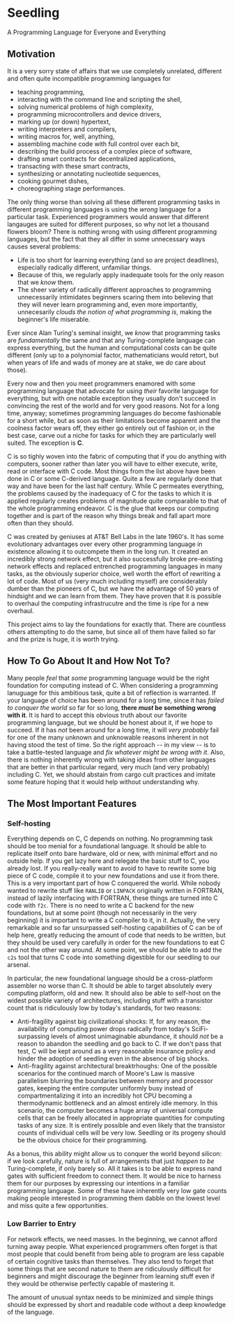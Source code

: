 # Seedling

A Programming Language for Everyone and Everything

## Motivation

It is a very sorry state of affairs that we use completely unrelated, different and often quite incompatible programming languages for
 * teaching programming,
 * interacting with the command line and scripting the shell,
 * solving numerical problems of high complexity,
 * programming microcontrollers and device drivers,
 * marking up (or down) hypertext,
 * writing interpreters and compilers,
 * writing macros for, well, anything,
 * assembling machine code with full control over each bit,
 * describing the build process of a complex piece of software,
 * drafting smart contracts for decentralized applications,
 * transacting with these smart contracts,
 * synthesizing or annotating nucleotide sequences,
 * cooking gourmet dishes,
 * choreographing stage performances.

The only thing worse than solving all these different programming tasks in different programming languages is using the *wrong* language for a particular task. Experienced programmers would answer that different langauges are suited for different purposes, so why not let a thousand flowers bloom? There is nothing wrong with using different programming languages, but the fact that they all differ in some unnecessary ways causes several problems:
 * Life is too short for learning everything (and so are project deadlines), especially radically different, unfamiliar things.
 * Because of this, we regularly apply inadequate tools for the only reason that we *know* them.
 * The sheer variety of radically different approaches to programming unnecessarily intimidates beginners scaring them into believing that they will never learn programming and, even more importantly, unnecesarily *clouds the notion of what programming is*, making the beginner's life miserable.

Ever since Alan Turing's seminal insight, we *know* that programming tasks are *fundamentally* the same and that any Turing-complete language can express everything, but the human and computational costs can be quite different (only up to a polynomial factor, mathematicians would retort, but when years of life and wads of money are at stake, we *do* care about those).

Every now and then you meet programmers enamored with some programming language that advocate for using *their* favorite language for everything, but with one notable exception they usually don't succeed in convincing the rest of the world and for very good reasons. Not for a long time, anyway; sometimes programming languages do become fashionable for a short while, but as soon as their limitations become apparent and the coolness factor wears off, they either go entirely out of fashion or, in the best case, carve out a niche for tasks for which they are particularly well suited. The exception is **C**.

C is so tighly woven into the fabric of computing that if you do anything with computers, sooner rather than later you will have to either execute, write, read or interface with C code. Most things from the list above have been done in C or some C-derived language. Quite a few are regularly done that way and have been for the last half century. While C permeates everything, the problems caused by the inadequacy of C for the tasks to which it is applied regularly creates problems of magnitude quite comparable to that of the whole programming endeavor. C is the glue that keeps our computing together and is part of the reason why things break and fall apart more often than they should.

C was created by geniuses at AT&T Bell Labs in the late 1960's. It has some evolutionary advantages over every other programming language in existence allowing it to outcompete them in the long run. It created an incredibly strong network effect, but it also successfully broke pre-existing network effects and replaced entrenched programming languages in many tasks, as the obviously superior choice, well worth the effort of rewriting a lot of code. Most of us (very much including myself) are considerably dumber than the pioneers of C, but we have the advantage of 50 years of hindsight and we can learn from them. They have proven that it is possible to overhaul the computing infrastrucutre and the time is ripe for a new overhaul.

This project aims to lay the foundations for exactly that. There are countless others attempting to do the same, but since all of them have failed so far and the prize is huge, it is worth trying.

## How To Go About It and How Not To?

Many people *feel* that *some* programming language would be the right foundation for computing instead of C. When considering a programming lanuguage for this ambitious task, quite a bit of reflection is warranted. If your language of choice has been around for a long time, since it has *failed to conquer the world* so far for so long,  **there *must* be something wrong with it**. It is hard to accept this obvious truth about our favorite programming language, but we should be honest about it, if we hope to succeed. If it has *not* been around for a long time, it will *very probably* fail for one of the many unknown and unknowable reasons inherent in not having stood the test of time. So the right approach -- in my view -- is to take a battle-tested language and *fix whatever might be wrong with it*. Also, there is nothing inherently wrong with taking ideas from other languages that are better in that particular regard, very much (and very probably) including C. Yet, we should abstain from cargo cult practices and imitate some feature hoping that it would help without understanding why.

## The Most Important Features

### Self-hosting

Everything depends on C, C depends on nothing. No programming task should be too menial for a foundational language.
It should be able to replicate itself onto bare hardware, old or new, with minimal effort and no outside help. If you get lazy here and relegate the basic stuff to C, you already lost. If you really-really want to avoid to have to rewrite some big piece of C code, compile it to your new foundations and use it from there. This is a very important part of how C conquered the world. While nobody wanted to rewrite stuff like `RANLIB` or `LINPACK` originally written in FORTRAN, instead of lazily interfacing with FORTRAN, these things are turned into C code with `f2c`. There is no need to write a C backend for the new foundations, but at some point (though not necessarily in the very beginning) it is important to write a C compiler to it, in it. Actually, the very remarkable and so far unsurpassed self-hosting capabilities of C can be of help here, greatly reducing the amount of code that needs to be written, but they should be used very carefully in order for the new foundations to eat C and not the other way around. At some point, we should be able to add the `c2s` tool that turns C code into something digestible for our seedling to our arsenal.

In particular, the new foundational language should be a cross-platform assembler no worse than C. It should be able to target absolutely every computing platform, old and new. It should also be able to self-host on the widest possible variety of architectures, including stuff with a transistor count that is ridiculously low by today's standards, for two reasons:
 * Anti-fragility against big civilizational shocks: If, for any reason, the availability of computing power drops radically from today's SciFi-surpassing levels of almost unimaginable abundance, it should *not* be a reason to abandon the seedling and go back to C. If we don't pass that test, C will be kept around as a very reasonable insurance policy and hinder the adoption of seedling even in the absence of big shocks.
  * Anti-fragility against architectural breaktrhoughs: One of the possible scenarios for the continued march of Moore's Law is massive parallelism blurring the boundaries between memory and processor gates, keeping the entire computer uniformly busy instead of compartmentalizing it into an incredibly hot CPU becoming a thermodynamic bottleneck and an almost entirely idle memory. In this scenario, the computer becomes a huge array of universal compute cells that can be freely allocated in appropriate quantities for computing tasks of any size. It is entirely possible and even likely that the transistor counts of individual cells will be very low. Seedling or its progeny should be the obvious choice for their programming.

As a bonus, this ability might allow us to conquer the world beyond silicon: if we look carefully, nature is full of arrangements that just *happen to be* Turing-complete, if only barely so. All it takes is to be able to express nand gates with sufficient freedom to connect them. It would be nice to harness them for our purposes by expressing our intentions in a familiar programming language. Some of these have inherently very low gate counts making people interested in programming them dabble on the lowest level and miss quite a few opportunities.

### Low Barrier to Entry

For network effects, we need masses. In the beginning, we cannot afford turning away people. What experienced programmers often forget is that most people that could benefit from being able to program are less capable of certain cognitive tasks than themselves. They also tend to forget that some things that are second nature to them are ridiculously difficult for beginners and might discourage the beginner from learning stuff even if they would be otherwise perfectly capable of mastering it.

The amount of unusual syntax needs to be minimized and simple things should be expressed by short and readable code without a deep knowledge of the language.
